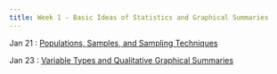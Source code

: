 ```yaml
---
title: Week 1 - Basic Ideas of Statistics and Graphical Summaries
---
```


Jan 21
: [Populations, Samples, and Sampling Techniques](_classes/d1-225-spr25.html)

Jan 23
: [Variable Types and Qualitative Graphical Summaries](#)
